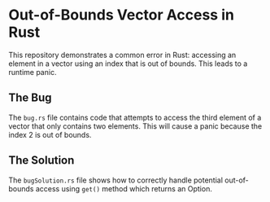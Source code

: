 # Out-of-Bounds Vector Access in Rust

This repository demonstrates a common error in Rust: accessing an element in a vector using an index that is out of bounds.  This leads to a runtime panic.

## The Bug

The `bug.rs` file contains code that attempts to access the third element of a vector that only contains two elements. This will cause a panic because the index 2 is out of bounds.

## The Solution

The `bugSolution.rs` file shows how to correctly handle potential out-of-bounds access using `get()` method which returns an Option.